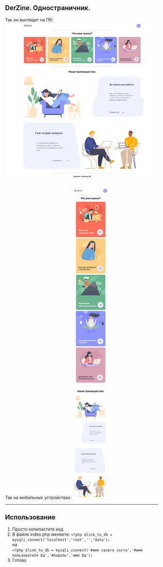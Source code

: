 
DerZine. Одностраничник.
---

Так он выглядит на ПК:
<img src="screenshots/1.png">


Так на мобильных устройствах:
<img src="screenshots/2.png">

---

## Использование
1. Просто копипастите код
2. В файле index.php меняете:
```<?php $link_to_db = mysqli_connect('localhost','root','','data');```<br>
на<br>
```<?php $link_to_db = mysqli_connect('#имя своего хоста','#имя пользователя бд','#пароль','имя бд');```<br>
3. Готово 
